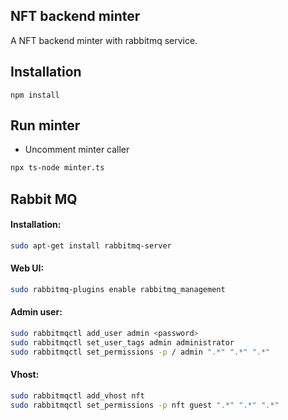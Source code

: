 ## NFT backend minter
A NFT backend minter with rabbitmq service.

## Installation
```
npm install
```

## Run minter
- Uncomment minter caller
```bash
npx ts-node minter.ts 
```

## Rabbit MQ

#### Installation:
```bash
sudo apt-get install rabbitmq-server
```

#### Web UI:
```bash
sudo rabbitmq-plugins enable rabbitmq_management
```

#### Admin user:
```bash
sudo rabbitmqctl add_user admin <password>
sudo rabbitmqctl set_user_tags admin administrator
sudo rabbitmqctl set_permissions -p / admin ".*" ".*" ".*"
```

#### Vhost:
```bash
sudo rabbitmqctl add_vhost nft
sudo rabbitmqctl set_permissions -p nft guest ".*" ".*" ".*"
```
